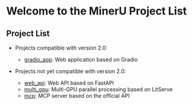 # Welcome to the MinerU Project List

## Project List

- Projects compatible with version 2.0:
  - [gradio_app](./gradio_app/README.md): Web application based on Gradio

- Projects not yet compatible with version 2.0:
  - [web_api](./web_api/README.md): Web API based on FastAPI
  - [multi_gpu](./multi_gpu/README.md): Multi-GPU parallel processing based on LitServe
  - [mcp](./mcp/README.md): MCP server based on the official API
